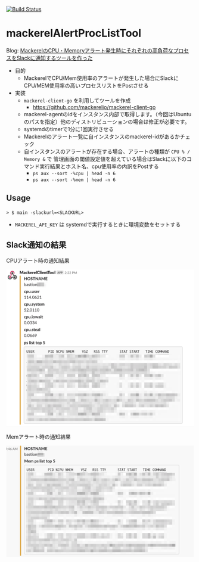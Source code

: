 [![Build Status](https://travis-ci.org/yhidetoshi/mackerelAlertProcListTool.svg?branch=master)](https://travis-ci.org/yhidetoshi/mackerelAlertProcListTool)

# mackerelAlertProcListTool

Blog: [MackerelのCPU・Memoryアラート発生時にそれぞれの高負荷なプロセスをSlackに通知するツールを作った](https://yhidetoshi.github.io/2019/06/mackerel%E3%81%AEcpumemory%E3%82%A2%E3%83%A9%E3%83%BC%E3%83%88%E7%99%BA%E7%94%9F%E6%99%82%E3%81%AB%E3%81%9D%E3%82%8C%E3%81%9E%E3%82%8C%E3%81%AE%E9%AB%98%E8%B2%A0%E8%8D%B7%E3%81%AA%E3%83%97%E3%83%AD%E3%82%BB%E3%82%B9%E3%82%92slack%E3%81%AB%E9%80%9A%E7%9F%A5%E3%81%99%E3%82%8B%E3%83%84%E3%83%BC%E3%83%AB%E3%82%92%E4%BD%9C%E3%81%A3%E3%81%9F/)

- 目的
  - MackerelでCPU/Mem使用率のアラートが発生した場合にSlackにCPU/MEM使用率の高いプロセスリストをPostさせる
- 実装
  - `mackerel-client-go` を利用してツールを作成
    - https://github.com/mackerelio/mackerel-client-go
  - mackerel-agentのidをインスタンス内部で取得します。（今回はUbuntuのパスを指定）他のディストリビューションの場合は修正が必要です。  
  - systemdのtimerで1分に1回実行させる
  - Mackerelのアラート一覧に自インスタンスのmackerel-idがあるかチェック
  - 自インスタンスのアラートが存在する場合、アラートの種類が `CPU % / Memory &` で 管理画面の閾値設定値を超えている場合はSlackに以下のコマンド実行結果とホスト名、cpu使用率の内訳をPostする
    - `ps aux --sort -%cpu | head -n 6`
    - `ps aux --sort -%mem | head -n 6`

## Usage

``` 
> $ main -slackurl=<SLACKURL>
```

- `MACKEREL_API_KEY` は systemdで実行するときに環境変数をセットする


## Slack通知の結果

CPUアラート時の通知結果

![monitor一覧結果](./img/mackerel-alert-tool-cpu.png)


Memアラート時の通知結果

![monitor一覧結果](./img/mackerel-alert-tool-mem.png)
